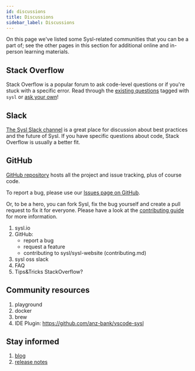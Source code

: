 ```yaml
---
id: discussions
title: Discussions
sidebar_label: Discussions
---
```



On this page we've listed some Sysl-related communities that you can be a part of; see the other pages in this section for additional online and in-person learning materials.


## Stack Overflow
Stack Overflow is a popular forum to ask code-level questions or if you're stuck with a specific error. Read through the [existing questions](https://stackoverflow.com/questions/tagged/sysl) tagged with `sysl` or [ask your own](https://stackoverflow.com/questions/ask?tags=sysl)!


## Slack

[The Sysl Slack channel](https://anzoss.slack.com/messages/sysl/) is a great place for discussion about best practices and the future of Sysl. If you have specific questions about code, Stack Overflow is usually a better fit.


## GitHub
[GitHub repository](https://github.com/anz-bank/sysl) hosts all the project and issue tracking, plus of course code.

To report a bug, please use our [Issues page on GitHub](https://github.com/anz-bank/sysl/issues/new/choose).

Or, to be a hero, you can fork Sysl, fix the bug yourself and create a pull request to fix it for everyone. Please have a look at the [contributing guide](https://github.com/anz-bank/sysl/blob/master/docs/CONTRIBUTING.md) for more information.


1. sysl.io
2. GitHub: 
	* report a bug
	* request a feature
	* contributing to sysl/sysl-website (contributing.md)
4. sysl oss slack
5. FAQ
6. Tips&Tricks
StackOverflow?

## Community resources
1. playground
2. docker
3. brew
4. IDE Plugin: https://github.com/anz-bank/vscode-sysl

## Stay informed
1. [blog](/blog)
2. [release notes](https://github.com/anz-bank/sysl/releases)
